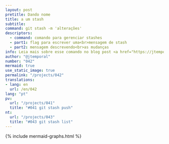 ```yaml
---
layout: post
pretitle: Dando nome
title: a um stash
subtitle:
command: git stash -m 'alterações'
descriptors:
  - command: comando para gerenciar stashes
  - part1: flag para escrever uma<br>mensagem de stash
  - part2: mensagem descrevendo<br>as mudanças
info: Leia mais sobre esse comando no blog post <a href="https://jtemporal.com/usando-git-stash-e-git-stash-pop/">Usando git stash e git stash pop</a>
author: "@jtemporal"
number: "042"
mermaid: true
use_static_image: true
permalink: "/projects/042"
translations:
- lang: en
  url: /en/042
lang: "pt"
pv:
  url: "/projects/041"
  title: "#041 git stash push"
nt:
  url: "/projects/043"
  title: "#043 git stash list"
---
```


{% include mermaid-graphs.html %}
